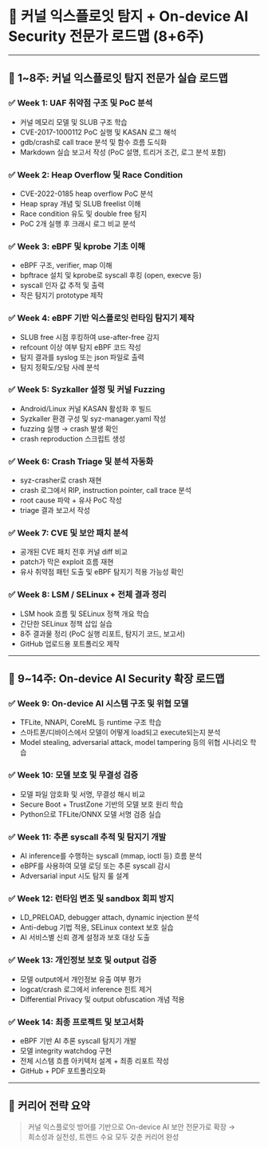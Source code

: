 
# 🧠 커널 익스플로잇 탐지 + On-device AI Security 전문가 로드맵 (8+6주)

---

## 📍 1~8주: 커널 익스플로잇 탐지 전문가 실습 로드맵

### ✅ Week 1: UAF 취약점 구조 및 PoC 분석
- 커널 메모리 모델 및 SLUB 구조 학습
- CVE-2017-1000112 PoC 실행 및 KASAN 로그 해석
- gdb/crash로 call trace 분석 및 함수 흐름 도식화
- Markdown 실습 보고서 작성 (PoC 설명, 트리거 조건, 로그 분석 포함)

### ✅ Week 2: Heap Overflow 및 Race Condition
- CVE-2022-0185 heap overflow PoC 분석
- Heap spray 개념 및 SLUB freelist 이해
- Race condition 유도 및 double free 탐지
- PoC 2개 실행 후 크래시 로그 비교 분석

### ✅ Week 3: eBPF 및 kprobe 기초 이해
- eBPF 구조, verifier, map 이해
- bpftrace 설치 및 kprobe로 syscall 후킹 (open, execve 등)
- syscall 인자 값 추적 및 출력
- 작은 탐지기 prototype 제작

### ✅ Week 4: eBPF 기반 익스플로잇 런타임 탐지기 제작
- SLUB free 시점 후킹하여 use-after-free 감지
- refcount 이상 여부 탐지 eBPF 코드 작성
- 탐지 결과를 syslog 또는 json 파일로 출력
- 탐지 정확도/오탐 사례 분석

### ✅ Week 5: Syzkaller 설정 및 커널 Fuzzing
- Android/Linux 커널 KASAN 활성화 후 빌드
- Syzkaller 환경 구성 및 syz-manager.yaml 작성
- fuzzing 실행 → crash 발생 확인
- crash reproduction 스크립트 생성

### ✅ Week 6: Crash Triage 및 분석 자동화
- syz-crasher로 crash 재현
- crash 로그에서 RIP, instruction pointer, call trace 분석
- root cause 파악 + 유사 PoC 작성
- triage 결과 보고서 작성

### ✅ Week 7: CVE 및 보안 패치 분석
- 공개된 CVE 패치 전후 커널 diff 비교
- patch가 막은 exploit 흐름 재현
- 유사 취약점 패턴 도출 및 eBPF 탐지기 적용 가능성 확인

### ✅ Week 8: LSM / SELinux + 전체 결과 정리
- LSM hook 흐름 및 SELinux 정책 개요 학습
- 간단한 SELinux 정책 삽입 실습
- 8주 결과물 정리 (PoC 실행 리포트, 탐지기 코드, 보고서)
- GitHub 업로드용 포트폴리오 제작

---

## 🚀 9~14주: On-device AI Security 확장 로드맵

### ✅ Week 9: On-device AI 시스템 구조 및 위협 모델
- TFLite, NNAPI, CoreML 등 runtime 구조 학습
- 스마트폰/디바이스에서 모델이 어떻게 load되고 execute되는지 분석
- Model stealing, adversarial attack, model tampering 등의 위협 시나리오 학습

### ✅ Week 10: 모델 보호 및 무결성 검증
- 모델 파일 암호화 및 서명, 무결성 해시 비교
- Secure Boot + TrustZone 기반의 모델 보호 원리 학습
- Python으로 TFLite/ONNX 모델 서명 검증 실습

### ✅ Week 11: 추론 syscall 추적 및 탐지기 개발
- AI inference를 수행하는 syscall (mmap, ioctl 등) 흐름 분석
- eBPF를 사용하여 모델 로딩 또는 추론 syscall 감시
- Adversarial input 시도 탐지 룰 설계

### ✅ Week 12: 런타임 변조 및 sandbox 회피 방지
- LD_PRELOAD, debugger attach, dynamic injection 분석
- Anti-debug 기법 적용, SELinux context 보호 실습
- AI 서비스별 신뢰 경계 설정과 보호 대상 도출

### ✅ Week 13: 개인정보 보호 및 output 검증
- 모델 output에서 개인정보 유출 여부 평가
- logcat/crash 로그에서 inference 힌트 제거
- Differential Privacy 및 output obfuscation 개념 적용

### ✅ Week 14: 최종 프로젝트 및 보고서화
- eBPF 기반 AI 추론 syscall 탐지기 개발
- 모델 integrity watchdog 구현
- 전체 시스템 흐름 아키텍처 설계 + 최종 리포트 작성
- GitHub + PDF 포트폴리오화

---

## 🧠 커리어 전략 요약

> 커널 익스플로잇 방어를 기반으로 On-device AI 보안 전문가로 확장 →  
> 희소성과 실전성, 트렌드 수요 모두 갖춘 커리어 완성

